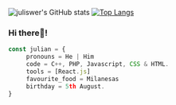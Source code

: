 ![juliswer's GitHub stats](https://github-readme-stats.vercel.app/api?username=juliswer&show_icons=true&theme=calm)
[![Top Langs](https://github-readme-stats.vercel.app/api/top-langs/?username=juliswer&layout=compact&theme=calm)](https://github.com/anuraghazra/github-readme-stats)

### Hi there👋!

```js
const julian = {
     pronouns = He | Him
     code = C++, PHP, Javascript, CSS & HTML.
     tools = [React.js]
     favourite_food = Milanesas
     birthday = 5th August.
}
```
